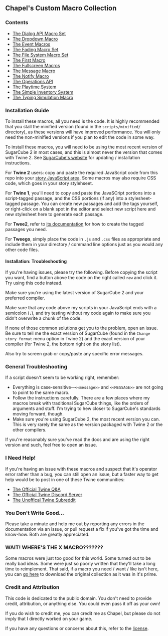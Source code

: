 ## Chapel's Custom Macro Collection 

### Contents
 * [The Dialog API Macro Set](./docs/dialog-api-macro-set.md)
 * [The Dropdown Macro](./docs/dropdown.md)
 * [The Event Macros](./docs/event-macros.md)
 * [The Fading Macro Set](./docs/fading-macros.md)
 * [The File System Macro Set](./docs/file-system-macros.md)
 * [The First Macro](./docs/first-macro.md)
 * [The Fullscreen Macros](./docs/fullscreen-macros.md)
 * [The Message Macro](./docs/message-macro.md)
 * [The Notify Macro](./docs/notify-macro.md)
 * [The Operations API](./docs/operations-api.md)
 * [The Playtime System](./docs/playtime-system.md)
 * [The Simple Inventory System](./docs/simple-inventory.md)
 * [The Typing Simulation Macro](./docs/type-sim.md)

### Installation Guide

To install these macros, all you need is the code.  It is highly recommended that you stall the minified version (found in the `scripts/minified/` directory), as these versions will have improved performance.  You will only need the non-minified versions if you plan to edit the code in some way.

To install these macros, you will need to be using the most recent version of SugarCube 2 in most cases, and this is almost never the version that comes with Twine 2.  See [SugarCube's website](http://www.motoslave.net/sugarcube/2/#downloads) for updating / installation instructions.

For **Twine 2** users: copy and paste the required JavaScript code from this repo into your [story JavaScript area](https://twinery.org/wiki/twine2:adding_custom_javascript_and_css).  Some macros may also require CSS code, which goes in your story stylehseet.

For **Twine 1**, you'll need to copy and paste the JavaSCript portions into a script-tagged passage, and the CSS portions (if any) into a stylesheet-tagged passage. You can create new passages and add the tags yourself, or right-click on a blank spot in the editor and select new script here and new stylesheet here to generate each passage.

For **Twee2**, refer to [its documentation](https://dan-q.github.io/twee2/documentation.html#twee2-syntax-special-passages) for how to create the tagged passages you need.

For **Tweego**, simply place the code in `.js` and `.css` files as appropriate and include them in your directory / command line options just as you would any other code files.

#### Installation: Troubleshooting

If you're having issues, please try the following.  Before copying the script you want, find a button above the code on the right called `raw` and click it.  Try using this code instead.

Make sure you're using the latest version of SugarCube 2 and your preferred compiler.

Make sure that any code above my scripts in your JavaScript ends with a semicolon (`;`), and try testing without my code again to make sure you didn't overwrite a chunk of the code.

If none of those common solutions get you to the problem, open an issue.  Be sure to tell me the exact version of SugarCube (found in the `Change story format` menu option in Twine 2) and the exact version of your compiler (for Twine 2, the bottom right on the story list).

Also try to screen grab or copy/paste any specific error messages.

### General Troubleshooting

If a script doesn't seem to be working right, remember:
 * Everything is case-sensitive--`<<message>>` and `<<MESSAGE>>` are not going to point to the same macro.
 * Follow the instructions carefully.  There are a few places where my macros break with traditional SugarCube things, like the orders of arguments and stuff.  I'm trying to hew closer to SugarCube's standards moving forward, though.
 * Make sure you're using SugarCube 2, the most recent version you can.  This is very rarely the same as the version packaged with Twine 2 or the other compilers.

If you're reasonably sure you've read the docs and are using the right version and such, feel free to open an issue.

### I Need Help!

If you're having an issue with these macros and suspect that it's operator error rather than a bug, you can still open an issue, but a faster way to get help would be to post in one of these Twine communities:

 * [The Official Twine Q&A](https://twinery.org/questions/)
 * [The Official Twine Discord Server](https://discordapp.com/invite/n5dJvPp)
 * [The Unoffical Twine Subreddit](https://www.reddit.com/r/twinegames/)

### You Don't Write Good...

Please take a minute and help me out by reporting any errors in the documentation via an issue, or pull request a fix if you've got the time and know-how.  Both are greatly appreciated.

### WAIT! WHERE'S THE X MACRO???????

Some macros were just too good for this world. Some turned out to be really bad ideas. Some were just so poorly written that they'll take a long time to reimplement.  That said, if a macro you need / want / like isn't here, you can [go here](https://github.com/ChapelR/custom-macros-for-sugarcube-2/releases/tag/v1.6.1) to download the original collection as it was in it's prime.

### Credit and Attribution

This code is dedicated to the public domain.  You don't need to provide credit, attribution, or anything else.  You could even pass it off as your own!

If you do wish to credit me, you can credit me as Chapel, but please do not imply that I directly worked on your game.

If you have any questions or concerns about this, refer to the [license](https://github.com/ChapelR/custom-macros-for-sugarcube-2/blob/master/LICENSE).